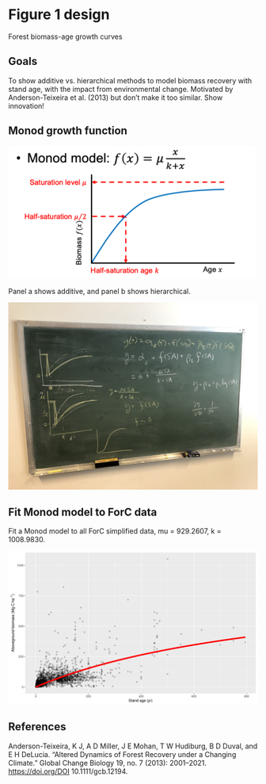 # Figure 1 design
Forest biomass-age growth curves

## Goals

To show additive vs. hierarchical methods to model biomass recovery with
stand age, with the impact from environmental change. Motivated by
Anderson-Teixeira et al. (2013) but don’t make it too similar. Show
innovation!

## Monod growth function

<img src="monod.png" width="500" />

Panel a shows additive, and panel b shows hierarchical.

![](blackboard-20191004.jpeg)

## Fit Monod model to ForC data

Fit a Monod model to all ForC simplified data, mu = 929.2607, k = 1008.9830.

![](forc-monod.png)

## References

Anderson-Teixeira, K J, A D Miller, J E Mohan, T W Hudiburg, B D Duval,
and E H DeLucia. “Altered Dynamics of Forest Recovery under a Changing
Climate.” Global Change Biology 19, no. 7 (2013): 2001–2021.
<a href="https://doi.org/DOI" class="uri">https://doi.org/DOI</a>
10.1111/gcb.12194.
